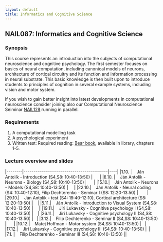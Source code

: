 ```yaml
---
layout: default
title: Informatics and Cognitive Science 
---
```

## NAIL087: Informatics and Cognitive Science

### Synopsis

This course represents an introduction into the subjects of computational neuroscience and cognitive psychology. The first semester focuses on basics of 
neural computation, including canonical models of neurons, architecture of cortical circuitry and its function and information processing
in neural substrate. This basic knowledge is then built upon to introduce students to principles of cognition in several example systems,
including vision and motor system.

If you wish to gain better insight into latest developments in computational neuroscience consider joining also our 
Computational Neuroscience Seiminar [NAIL128](https://is.cuni.cz/studium/predmety/index.php?id=e34f2b1b8f3413965755b49c30c63187&tid=&do=predmet&kod=NAIL128) 
running in parallel.

### Requirements

1) A computational modelling task <br>
2) A psychological experiment <br>
3) Written test: Required reading: [Bear book](https://www.amazon.com/Neuroscience-Exploring-Mark-F-Bear/dp/0781760038), available in library, chapters 1-5. <br>

<!--
### Participation in experiment

The experiment will be run by [Filip Děchtěrenko](http://www.ms.mff.cuni.cz/~dechf7am/). Please register for the experiment [here](https://www.experimenty-labels.cz/public/participant_create.php?s=19). 
During october you should receive email with details of the experiment and the date.
-->

<!--
### Assignment

Computational analysis homework is [here](https://github.com/fidadoma/etraChallenge_ICS).
Psychological experiment assignemnt is [here](https://osf.io/d42v3/).
-->


### Lecture overview and slides

|--------|-------------------------------------------|----|
|1.10. |  &nbsp;&nbsp; Ján Antolík - Introduction (S4,S8: 10:40-13:50) | &nbsp;&nbsp;  &nbsp;  |
|8.10. |  &nbsp;&nbsp; Ján Antolík - Neurons - Biology (S4,S8: 10:40-13:50) | &nbsp;&nbsp; &nbsp;  |
|15.10.|  &nbsp;&nbsp;  Ján Antolík - Neurons - Models (S4,S8: 10:40-13:50) |&nbsp;&nbsp;   &nbsp;   |
|22.10.|  &nbsp;&nbsp;  Ján Antolík - Neural coding (S4: 10:40-12:10), Filip Dechterenko - Seminar I (S8: 12:20-13:50) | &nbsp;  &nbsp; &nbsp; |
|29.10.|  &nbsp;&nbsp;  Ján Antolík - test (S4: 19:40-12:10), Cortical architecture  (S8: 12:20-13:50) |&nbsp;  &nbsp; |
|5.11.|  &nbsp;&nbsp;  Ján Antolík - Introduction to Visual System (S4,S8: 10:40-13:50) |&nbsp;&nbsp; &nbsp; |
|19.11.|  &nbsp;&nbsp;  Jiri Lukavsky - Cognitive psychology I (S4,S8: 10:40-13:50) |&nbsp;&nbsp; &nbsp;|
|26.11.|  &nbsp;&nbsp;  Jiri Lukavsky - Cognitive psychology II (S4,S8: 10:40-13:50) |&nbsp;&nbsp; |
|3.12.|  &nbsp;&nbsp;  Filip Dechterenko - Seminar II (S4,S8: 10:40-13:50) |&nbsp;&nbsp;  &nbsp;&nbsp; |
|10.12.|  &nbsp;&nbsp;  Matej Hoffman - Motor system (S4,S8: 10:40-13:50) |&nbsp;&nbsp; |
|17.12.|  &nbsp;&nbsp;  Jiri Lukavsky - Cognitive psychology III (S4,S8: 10:40-13:50) |&nbsp;&nbsp;| 
|7.1.  |  &nbsp;&nbsp; Filip Dechterenko - Seminar III (S4,S8: 10:40-13:50) ||
